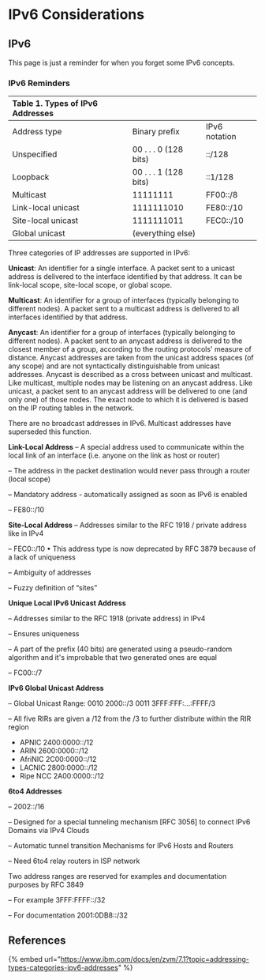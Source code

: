 # IPv6 Considerations

## IPv6

This page is just a reminder for when you forget some IPv6 concepts.

### IPv6 Reminders



| Table 1. Types of IPv6 Addresses |  |  |
| :--- | :--- | :--- |
| Address type | Binary prefix | IPv6 notation |
| Unspecified | 00 . . . 0 \(128 bits\) | ::/128 |
| Loopback | 00 . . . 1 \(128 bits\) | ::1/128 |
| Multicast | 11111111 | FF00::/8 |
| Link-local unicast | 1111111010 | FE80::/10 |
| Site-local unicast | 1111111011 | FEC0::/10 |
| Global unicast | \(everything else\) |  |

Three categories of IP addresses are supported in IPv6:

**Unicast**: An identifier for a single interface. A packet sent to a unicast address is delivered to the interface identified by that address. It can be link-local scope, site-local scope, or global scope.

**Multicast**: An identifier for a group of interfaces \(typically belonging to different nodes\). A packet sent to a multicast address is delivered to all interfaces identified by that address.

**Anycast**: An identifier for a group of interfaces \(typically belonging to different nodes\). A packet sent to an anycast address is delivered to the closest member of a group, according to the routing protocols' measure of distance. Anycast addresses are taken from the unicast address spaces \(of any scope\) and are not syntactically distinguishable from unicast addresses. Anycast is described as a cross between unicast and multicast. Like multicast, multiple nodes may be listening on an anycast address. Like unicast, a packet sent to an anycast address will be delivered to one \(and only one\) of those nodes. The exact node to which it is delivered is based on the IP routing tables in the network.

There are no broadcast addresses in IPv6. Multicast addresses have superseded this function.

**Link-Local Address** – A special address used to communicate within the local link of an interface \(i.e. anyone on the link as host or router\) 

– The address in the packet destination would never pass through a router \(local scope\)

 – Mandatory address - automatically assigned as soon as IPv6 is enabled 

– FE80::/10

**Site-Local Address** – Addresses similar to the RFC 1918 / private address like in IPv4 

– FEC0::/10 • This address type is now deprecated by RFC 3879 because of a lack of uniqueness

– Ambiguity of addresses 

– Fuzzy definition of “sites” 

**Unique Local IPv6 Unicast Address** 

– Addresses similar to the RFC 1918 \(private address\) in IPv4 

– Ensures uniqueness 

– A part of the prefix \(40 bits\) are generated using a pseudo-random algorithm and it's improbable that two generated ones are equal 

– FC00::/7

**IPv6 Global Unicast Address** 

– Global Unicast Range: 0010 2000::/3 0011 3FFF:FFF:…:FFFF/3 

– All five RIRs are given a /12 from the /3 to further distribute within the RIR region 

* APNIC 2400:0000::/12 
* ARIN 2600:0000::/12 
* AfriNIC 2C00:0000::/12 
* LACNIC 2800:0000::/12 
* Ripe NCC 2A00:0000::/12

**6to4 Addresses** 

– 2002::/16 

– Designed for a special tunneling mechanism \[RFC 3056\] to connect IPv6 Domains via IPv4 Clouds 

– Automatic tunnel transition Mechanisms for IPv6 Hosts and Routers 

– Need 6to4 relay routers in ISP network

Two address ranges are reserved for examples and documentation purposes by RFC 3849 

– For example 3FFF:FFFF::/32 

– For documentation 2001:0DB8::/32

## References

{% embed url="https://www.ibm.com/docs/en/zvm/7.1?topic=addressing-types-categories-ipv6-addresses" %}






